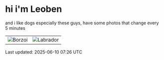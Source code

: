 # hi i'm Leoben

and i like dogs especially these guys, have some photos that change every 5 minutes 

|  |  |
|--------|----------|
| ![Borzoi](https://random-dog-vercel.vercel.app/api/random-borzoi?v=1749540400) | ![Labrador](https://random-dog-vercel.vercel.app/api/random-labrador?v=1749540400) |

Last updated: 2025-06-10 07:26 UTC
